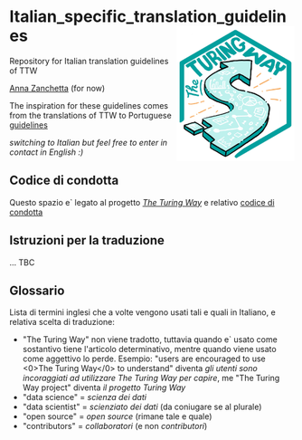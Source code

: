 # Italian_specific_translation_guidelines<img src='https://github.com/alan-turing-institute/the-turing-way/blob/main/book/website/figures/logo/logo.png?raw=true' align="right" height="239" />

Repository for Italian translation guidelines of TTW

[Anna Zanchetta](https://github.com/ciupava) (for now)


The inspiration for these guidelines comes from the translations of TTW to Portuguese [guidelines](https://github.com/TWTranslation/Portuguese_specific_translation_guidelines/tree/main)

*switching to Italian but feel free to enter in contact in English :)* 

## Codice di condotta

Questo spazio e` legato al progetto [*The Turing Way*](https://the-turing-way.netlify.app/welcome.html) e relativo [codice di condotta](https://the-turing-way.netlify.app/community-handbook/coc.html) 

## Istruzioni per la traduzione

...
TBC

## Glossario

Lista di termini inglesi che a volte vengono usati tali e quali in Italiano, e relativa scelta di traduzione:

- "The Turing Way" non viene tradotto, tuttavia quando e` usato come sostantivo tiene l'articolo determinativo, mentre quando viene usato come aggettivo lo perde. Esempio: "users are encouraged to use <0>The Turing Way</0> to understand" diventa _gli utenti sono incoraggiati ad utilizzare The Turing Way per capire_, me  "The Turing Way project" diventa _il progetto Turing Way_
- "data science" = _scienza dei dati_
- "data scientist" = _scienziato dei dati_ (da coniugare se al plurale)
- "open source" = _open source_ (rimane tale e quale)
- "contributors" = _collaboratori_ (e non _contributori_)
